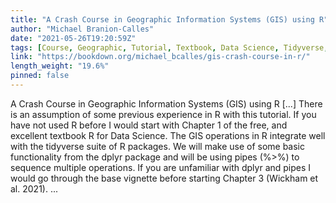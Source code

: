 ```yaml
---
title: "A Crash Course in Geographic Information Systems (GIS) using R"
author: "Michael Branion-Calles"
date: "2021-05-26T19:20:59Z"
tags: [Course, Geographic, Tutorial, Textbook, Data Science, Tidyverse, Package]
link: "https://bookdown.org/michael_bcalles/gis-crash-course-in-r/"
length_weight: "19.6%"
pinned: false
---
```


A Crash Course in Geographic Information Systems (GIS) using R [...] There is an assumption of some previous experience in R with this tutorial. If you have not used R before I would start with Chapter 1 of the free, and excellent textbook R for Data Science. The GIS operations in R integrate well with the tidyverse suite of R packages. We will make use of some basic functionality from the dplyr package and will be using pipes (%>%) to sequence multiple operations. If you are unfamiliar with dplyr and pipes I would go through the base vignette before starting Chapter 3 (Wickham et al. 2021). ...
